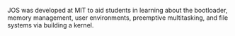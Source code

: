 JOS was developed at MIT to aid students in learning about the bootloader, memory management, user environments, preemptive multitasking, and file systems via building a kernel.
